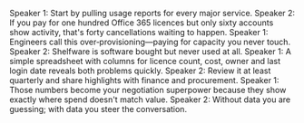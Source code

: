 Speaker 1: Start by pulling usage reports for every major service.
Speaker 2: If you pay for one hundred Office 365 licences but only sixty accounts show activity, that's forty cancellations waiting to happen.
Speaker 1: Engineers call this over‑provisioning—paying for capacity you never touch.
Speaker 2: Shelfware is software bought but never used at all.
Speaker 1: A simple spreadsheet with columns for licence count, cost, owner and last login date reveals both problems quickly.
Speaker 2: Review it at least quarterly and share highlights with finance and procurement.
Speaker 1: Those numbers become your negotiation superpower because they show exactly where spend doesn't match value.
Speaker 2: Without data you are guessing; with data you steer the conversation.

